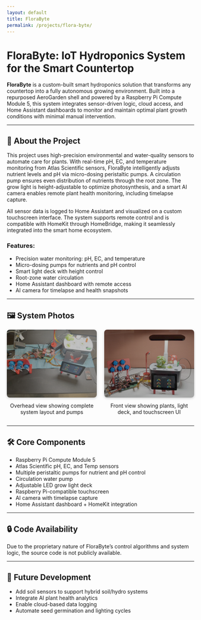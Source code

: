 ```yaml
---
layout: default
title: FloraByte
permalink: /projects/flora-byte/
---
```


# FloraByte: IoT Hydroponics System for the Smart Countertop

**FloraByte** is a custom-built smart hydroponics solution that transforms any countertop into a fully autonomous growing environment. Built into a repurposed AeroGarden shell and powered by a Raspberry Pi Compute Module 5, this system integrates sensor-driven logic, cloud access, and Home Assistant dashboards to monitor and maintain optimal plant growth conditions with minimal manual intervention.

---

## 🔧 About the Project

This project uses high-precision environmental and water-quality sensors to automate care for plants. With real-time pH, EC, and temperature monitoring from Atlas Scientific sensors, FloraByte intelligently adjusts nutrient levels and pH via micro-dosing peristaltic pumps. A circulation pump ensures even distribution of nutrients through the root zone. The grow light is height-adjustable to optimize photosynthesis, and a smart AI camera enables remote plant health monitoring, including timelapse capture.

All sensor data is logged to Home Assistant and visualized on a custom touchscreen interface. The system supports remote control and is compatible with HomeKit through HomeBridge, making it seamlessly integrated into the smart home ecosystem.

### Features:
- Precision water monitoring: pH, EC, and temperature
- Micro-dosing pumps for nutrients and pH control
- Smart light deck with height control
- Root-zone water circulation
- Home Assistant dashboard with remote access
- AI camera for timelapse and health snapshots

---

## 🖼️ System Photos

<div style="display: flex; flex-wrap: wrap; gap: 20px; justify-content: center; align-items: flex-start;">

  <!-- Image 1 -->
  <div style="flex: 1 1 48%; max-width: 600px;">
    <img src="./FloraByte1.png" alt="FloraByte1" style="width: 100%; border-radius: 8px; box-shadow: 0 2px 6px rgba(0,0,0,0.2);" />
    <p style="text-align: center; margin-top: 10px;">Overhead view showing complete system layout and pumps</p>
  </div>

  <!-- Image 2 -->
  <div style="flex: 1 1 48%; max-width: 600px;">
    <img src="./FloraByte2.png" alt="FloraByte2" style="width: 100%; border-radius: 8px; box-shadow: 0 2px 6px rgba(0,0,0,0.2);" />
    <p style="text-align: center; margin-top: 10px;">Front view showing plants, light deck, and touchscreen UI</p>
  </div>

</div>

---

## 🛠️ Core Components

- Raspberry Pi Compute Module 5
- Atlas Scientific pH, EC, and Temp sensors
- Multiple peristaltic pumps for nutrient and pH control
- Circulation water pump
- Adjustable LED grow light deck
- Raspberry Pi-compatible touchscreen
- AI camera with timelapse capture
- Home Assistant dashboard + HomeKit integration

---

## 🔒 Code Availability

Due to the proprietary nature of FloraByte’s control algorithms and system logic, the source code is not publicly available.

---

## 🌱 Future Development

- Add soil sensors to support hybrid soil/hydro systems
- Integrate AI plant health analytics
- Enable cloud-based data logging
- Automate seed germination and lighting cycles

